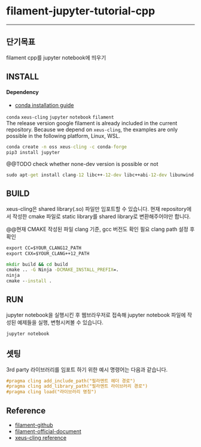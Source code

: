# filament-jupyter-tutorial-cpp

----------------------------
## 단기목표
filament cpp를 jupyter notebook에 띄우기

## INSTALL
#### Dependency

- [conda installation guide](https://docs.conda.io/projects/conda/en/latest/user-guide/install/index.html)

`conda` `xeus-cling` `jupyter` `notebook` `filament` <br>
The release version google filament is already included in the current repository. 
Because we depend on `xeus-cling`, the examples are only possible in the following platform, Linux, WSL.

```cmd
conda create -n oss xeus-cling -c conda-forge
pip3 install jupyter
```

@@TODO check whether none-dev version is possible or not
```cmd
sudo apt-get install clang-12 libc++-12-dev libc++abi-12-dev libunwind-dev ninja-build
```

## BUILD
xeus-cling은 shared library(.so) 파일만 임포트할 수 있습니다. 현재 repository에서 작성한 cmake 파일로 static library를 shared library로 변환해주어야만 합니다.

@@현재 CMAKE 작성된 파일 clang 기준, gcc 버전도 확인 필요
clang path 설정 후 확인
```cmd
export CC=$YOUR_CLANG12_PATH
export CXX=$YOUR_CLANG++12_PATH
```

```cmd
mkdir build && cd build
cmake .. -G Ninja -DCMAKE_INSTALL_PREFIX=.
ninja
cmake --install .
```

## RUN
jupyter notebook을 실행시킨 후 웹브라우저로 접속해 jupyter notebook 파일에 작성된 예제들을 실행, 변형시켜볼 수 있습니다.

```cmd
jupyter notebook
```

## 셋팅
3rd party 라이브러리를 임포트 하기 위한 예시 명령어는 다음과 같습니다.

```cxx
#pragma cling add_include_path("필라멘트 헤더 경로")
#pragma cling add_library_path("필라멘트 라이브러리 경로")
#pragma cling load("라이브러리 명칭")
```

## Reference
- [filament-github](https://github.com/google/filament)
- [filament-official-document](https://google.github.io/filament/)
- [xeus-cling reference](https://github.com/jupyter-xeus/xeus-cling)
